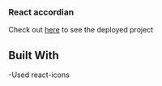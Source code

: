 ### React accordian
Check out [here]() to see the deployed project


## Built With
-Used react-icons
